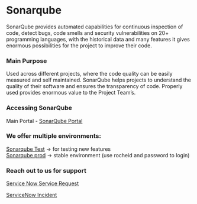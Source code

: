 # Sonarqube

SonarQube provides automated capabilities for continuous inspection of code, detect bugs, code smells and security vulnerabilities on 20+ programming languages, with the historical data and many features it gives enormous possibilities for the project to improve  their code.

### Main Purpose

Used across different projects, where the code quality can be easily measured and self maintained. SonarQube helps projects to understand the quality of their software and ensures the transparency of code. Properly used provides enormous value to the Project Team’s.



### Accessing SonarQube

Main Portal - [SonarQube Portal](https://sonarqube-test.roche.com/projects)

### We offer multiple environments:

[Sonarqube Test](https://sonarqube-test.roche.com/) → for testing new features  
[Sonarqube prod](https://sonarqube.roche.com/about) → stable environment (use rocheid and password to login)

### Reach out to us for support

[Service Now Service Request](https://roche.service-now.com/rose?id=nr_sc_cat_item&sys_id=40a5c34deb48bb44fc9e0dffab887e10)

[ServiceNow Incident](https://sonarqube.roche.com/about)


